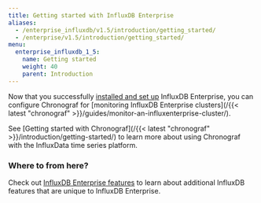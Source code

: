```yaml
---
title: Getting started with InfluxDB Enterprise
aliases:
  - /enterprise_influxdb/v1.5/introduction/getting_started/
  - /enterprise/v1.5/introduction/getting_started/
menu:
  enterprise_influxdb_1_5:
    name: Getting started
    weight: 40
    parent: Introduction
---
```


Now that you successfully [installed and set up](/enterprise_influxdb/v1.5/introduction/meta_node_installation/) InfluxDB Enterprise, you can configure Chronograf for [monitoring InfluxDB Enterprise clusters](/{{< latest "chronograf" >}}/guides/monitor-an-influxenterprise-cluster/).

See [Getting started with Chronograf](/{{< latest "chronograf" >}}/introduction/getting-started/) to learn more about using Chronograf with the InfluxData time series platform.


### Where to from here?

Check out [InfluxDB Enterprise features](/enterprise_influxdb/v1.5/features/) to learn about additional InfluxDB features that are unique to InfluxDB Enterprise.
